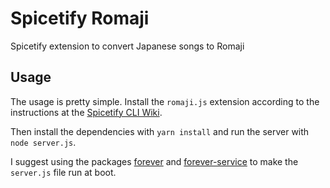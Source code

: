 # Spicetify Romaji
Spicetify extension to convert Japanese songs to Romaji

## Usage
The usage is pretty simple. Install the `romaji.js` extension according to the instructions at the [Spicetify CLI Wiki](https://github.com/khanhas/spicetify-cli/wiki/Extensions).

Then install the dependencies with `yarn install` and run the server with `node server.js`.

I suggest using the packages [forever](https://www.npmjs.com/package/forever) and [forever-service](https://www.npmjs.com/package/forever-service) to make the `server.js` file run at boot.
